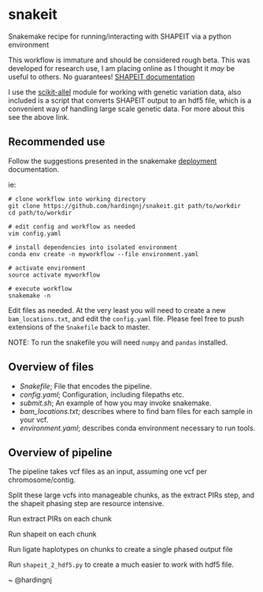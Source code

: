 # snakeit

Snakemake recipe for running/interacting with SHAPEIT via a python environment

This workflow is immature and should be considered rough beta. 
This was developed for research use, I am placing online as I thought it *may* be useful to others. No guarantees!
[SHAPEIT documentation](https://mathgen.stats.ox.ac.uk/genetics_software/shapeit/shapeit.html)

I use the [scikit-allel](http://scikit-allel.readthedocs.io/en/latest/) module for working with genetic variation data, also included is a script that converts SHAPEIT output to an hdf5 file, 
which is a convenient way of handling large scale genetic data. For more about this see the above link.

## Recommended use

Follow the suggestions presented in the snakemake [deployment](https://snakemake.readthedocs.io/en/stable/snakefiles/deployment.html) documentation.

ie:

```
# clone workflow into working directory
git clone https://github.com/hardingnj/snakeit.git path/to/workdir
cd path/to/workdir

# edit config and workflow as needed
vim config.yaml

# install dependencies into isolated environment
conda env create -n myworkflow --file environment.yaml

# activate environment
source activate myworkflow

# execute workflow
snakemake -n

```

Edit files as needed. At the very least you will need to create a new `bam_locations.txt`, and edit the `config.yaml` file. Please feel free to push extensions of the `Snakefile` back to master.

NOTE: To run the snakefile you will need `numpy` and `pandas` installed.

## Overview of files

- *Snakefile*; File that encodes the pipeline.
- *config.yaml*; Configuration, including filepaths etc.
- *submit.sh*; An example of how you may invoke snakemake.
- *bam_locations.txt*; describes where to find bam files for each sample in your vcf.
- *environment.yaml*; describes conda environment necessary to run tools.

## Overview of pipeline

The pipeline takes vcf files as an input, assuming one vcf per chromosome/contig.

Split these large vcfs into manageable chunks, as the extract PIRs step, and the shapeit phasing step are resource intensive.

Run extract PIRs on each chunk

Run shapeit on each chunk

Run ligate haplotypes on chunks to create a single phased output file

Run `shapeit_2_hdf5.py` to create a much easier to work with hdf5 file.

~ @hardingnj
